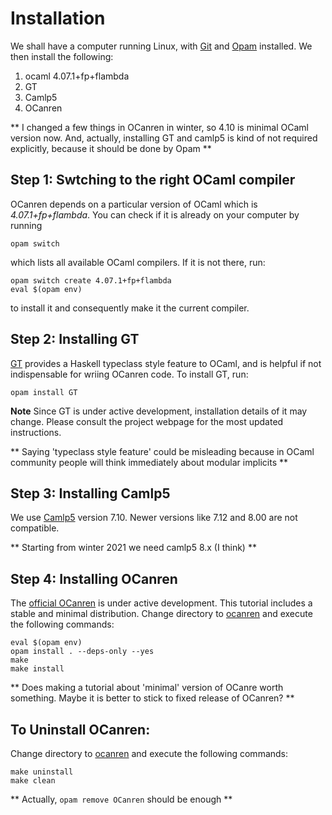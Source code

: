# Installation

We shall have a computer running Linux, with [Git](https://git-scm.com/)
and [Opam](https://opam.ocaml.org/) installed.
We then install the following:

1. ocaml 4.07.1+fp+flambda
1. GT
1. Camlp5
1. OCanren

** I changed a few things in OCanren in winter, so 4.10 is minimal OCaml version now. And, actually, installing GT and camlp5 is kind of not required explicitly, because it should be done by Opam **

## Step 1: Swtching to the right OCaml compiler

OCanren depends on a particular version of OCaml which is _4.07.1+fp+flambda_. You can check
if it is already on your computer by running
```
opam switch
```
which lists all available OCaml compilers. If it is not there, run:
```
opam switch create 4.07.1+fp+flambda
eval $(opam env)
```
to install it and consequently make it the current compiler.

## Step 2:  Installing GT

[GT](https://github.com/JetBrains-Research/GT) provides
a Haskell typeclass style feature to OCaml, and is helpful if not indispensable for wriing OCanren code.
To install
GT, run:
```
opam install GT
```

**Note** Since GT is under active development, installation details of it may change. Please consult the project
webpage for the most updated instructions.

** Saying 'typeclass style feature' could be misleading because in OCaml community people will think immediately about modular implicits **

## Step 3: Installing Camlp5

We use [Camlp5](https://github.com/camlp5/camlp5) version 7.10. Newer versions like 7.12 and 8.00 are not
compatible.

** Starting from winter 2021 we need camlp5 8.x (I think) **

## Step 4:  Installing OCanren

The [official OCanren](https://github.com/JetBrains-Research/OCanren.git) is
under active development. This tutorial includes a stable and minimal distribution.
Change directory to [ocanren](./ocanren) and execute the following commands:
```
eval $(opam env)
opam install . --deps-only --yes
make
make install
```

** Does making a tutorial about 'minimal' version of OCanre worth something. Maybe it is better to stick to fixed release of OCanren? **

## To Uninstall OCanren:

Change directory to [ocanren](./ocanren) and execute the following commands:
```
make uninstall
make clean
```

** Actually, `opam remove OCanren` should be enough **
